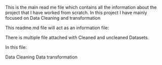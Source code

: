 This is the main read me file which contains all the information about the project that I have worked from scratch. In this project I have mainly focused on Data Cleaning and transformation 

This readme.md file will act as an information file:

There is multiple file attached with Cleaned and uncleaned Datasets.

In this file:

Data Cleaning
Data transformation
